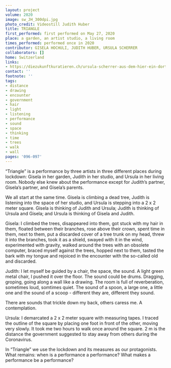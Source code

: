 ```yaml
---
layout: project
volume: 2020
image: sw_JH_300dpi.jpg
photo_credit: Videostill Judith Huber
title: TRIANGLE
first_performed: first performed on May 27, 2020
place: a garden, an artist studio, a living room
times_performed: performed once in 2020
contributor: GISELA HOCHULI, JUDITH HUBER, URSULA SCHERRER
collaborators: []
home: Switzerland
links:
- https://diezukunftkuratieren.ch/ursula-scherrer-aus-dem-hier-ein-dort-machen-2/
contact: ''
footnote: ''
tags:
- distance
- drawing
- encounter
- government
- hair
- light
- listening
- performance
- sound
- space
- thinking
- time
- trees
- walk
- wall
pages: '096-097'
---
```

“Triangle” is a performance by three artists in three different places during lockdown: Gisela in her garden, Judith in her studio, and Ursula in her living room. Nobody else knew about the performance except for Judith’s partner, Gisela’s partner, and Gisela’s parents.

We all start at the same time. Gisela is climbing a dead tree, Judith is listening into the space of her studio, and Ursula is stepping into a 2 x 2 meter square. Gisela is thinking of Judith and Ursula; Judith is thinking of Ursula and Gisela; and Ursula is thinking of Gisela and Judith. 

Gisela: I climbed the trees, disappeared into them, got stuck with my hair in them, floated between their branches, rose above their crown, spent time in them, next to them, put a discarded cover of a tree trunk on my head, threw it into the branches, took it as a shield, swayed with it in the wind, experimented with gravity, walked around the trees with an obsolete computer, braced myself against the trees, hopped next to them, tasted the bark with my tongue and rejoiced in the encounter with the so-called old and discarded.

Judith: I let myself be guided by a chair, the space, the sound. A light green metal chair, I pushed it over the floor. The sound could be drums. Dragging, groping, going along a wall like a drawing. The room is full of reverberation, sometimes loud, somtimes quiet. The sound of a spoon, a large one, a little one and the sound of a scoop - different they are, different they sound.

There are sounds that trickle down my back, others caress me. A contemplation.

Ursula: I demarcated a 2 x 2 meter square with measuring tapes. I traced the outline of the square by placing one foot in front of the other, moving very slowly. It took me two hours to walk once around the square. 2 m is the distance the government suggested to stay away from others during the Coronavirus.

In “Triangle” we use the lockdown and its measures as our protagonists. What remains: when is a performance a performance? What makes a performance be a performance?